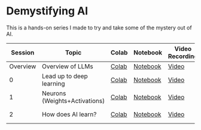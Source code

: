 # Demystifying AI

This is a hands-on series I made to try and take some of the mystery out of AI. 

| Session | Topic | Colab | Notebook | Video Recording | NotebookLM Podcast | Notes + Transcript |
|---|---|---|---|---|---|---|
| Overview | Overview of LLMs | [Colab](https://colab.research.google.com/github/patemotter/demystifying-ai/blob/main/notebooks/session_overview.ipynb) | [Notebook](https://github.com/patemotter/demystifying-ai/blob/main/notebooks/session_overview.ipynb) | [Video](https://youtu.be/TkwnVxkee20) | None | None |
| 0 | Lead up to deep learning | [Colab](https://colab.research.google.com/drive/1WVh_CPSO0j7OJ_fGrf5TYfoAcCF847zQ?usp=drive_link) | [Notebook](https://github.com/patemotter/demystfiying-ai/blob/main/notebooks/session_0.ipynb) | [Video](https://www.dropbox.com/scl/fi/ik2onvj3cmt804e2hcqqd/Session_0_Recording.mp4?rlkey=scz8k6rthgqqd97a6t219j4xz&st=dmf4u7gv&dl=0) | [Podcast](https://notebooklm.google.com/notebook/c5d2634c-9c38-4ee1-a7e4-62028362f648/audio) | [Notes + Transcript](https://docs.google.com/document/d/177uRFB0aovt76_AWtGl8eyhFkHGuYCqCg7kqGiZRsfk/edit?usp=sharing) |
| 1 | Neurons (Weights+Activations) | [Colab](https://colab.research.google.com/drive/1wl702zYjH6a3P6G7zCJqmnCgCoS-IYUn) | [Notebook](https://github.com/patemotter/demystfiying-ai/blob/main/notebooks/session_1.ipynb) | [Video](https://www.dropbox.com/scl/fi/vk5fmseqztgrnxlhfektv/Demystifying-AI-2025_02_08-12_57-PST-Recording.mp4?rlkey=tm36azl7oj5obqi9ubzlzytdp&st=43h5bf9o&dl=0) | [Podcast](https://notebooklm.google.com/notebook/622576e7-c6e9-40fc-a25b-8fd3864d2534/audio) | [Notes + Transcript](https://docs.google.com/document/d/17Q9Z5IRzIGeTNaSVsbH0P7TgH0cdlwgwIsCnVupAcF8/edit?usp=sharing) | 
| 2 | How does AI learn? | [Colab](https://colab.research.google.com/drive/1wu4ZUmPjFo2kUJsQrLOfCEREUQlR49gz?usp=sharing) | [Notebook](https://github.com/patemotter/demystifying-ai/blob/main/notebooks/session_2.ipynb) | [Video](https://www.dropbox.com/scl/fi/yz0wcx7devlkygovoglef/Demystifying-AI-2025_02_22-12_53-PST-Recording.mp4?rlkey=2w903xif71u5kn18rdz3htz2c&st=3lb1hcmd&dl=0) | [Podcast](https://notebooklm.google.com/notebook/8e42b844-9fde-473f-8f73-14e15bc19cc1/audio) | [Notes + Transcript](https://docs.google.com/document/d/177uRFB0aovt76_AWtGl8eyhFkHGuYCqCg7kqGiZRsfk/edit?tab=t.r4d75d3vhki2) | 
